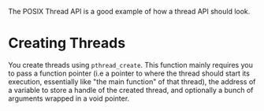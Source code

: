 The POSIX Thread API is a good example of how a thread API should look.

# Creating Threads
You create threads using `pthread_create`. This function mainly requires you to pass a function pointer (i.e a pointer to where the thread 
should start its execution, essentially like "the main function" of that thread), the address of a variable to store a handle of the
created thread, and optionally a bunch of arguments wrapped in a void pointer.
